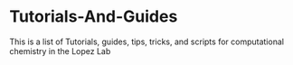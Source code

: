 # Tutorials-And-Guides
This is a list of Tutorials, guides, tips, tricks, and scripts for computational chemistry in the Lopez Lab
